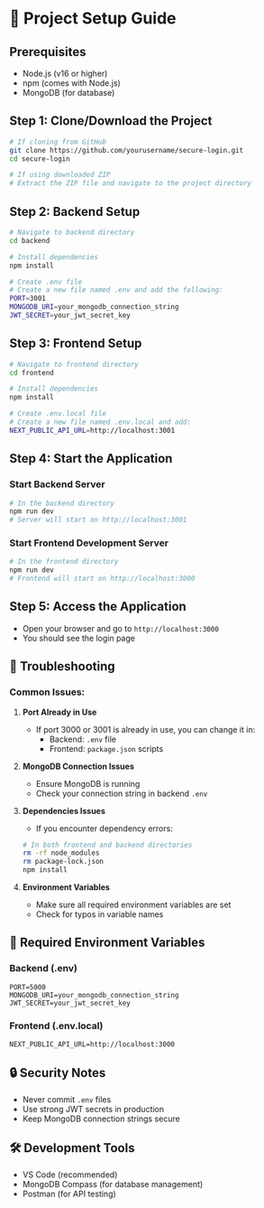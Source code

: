# 🚀 Project Setup Guide

## Prerequisites
- Node.js (v16 or higher)
- npm (comes with Node.js)
- MongoDB (for database)

## Step 1: Clone/Download the Project
```bash
# If cloning from GitHub
git clone https://github.com/yourusername/secure-login.git
cd secure-login

# If using downloaded ZIP
# Extract the ZIP file and navigate to the project directory
```

## Step 2: Backend Setup
```bash
# Navigate to backend directory
cd backend

# Install dependencies
npm install

# Create .env file
# Create a new file named .env and add the following:
PORT=3001
MONGODB_URI=your_mongodb_connection_string
JWT_SECRET=your_jwt_secret_key
```

## Step 3: Frontend Setup
```bash
# Navigate to frontend directory
cd frontend

# Install dependencies
npm install

# Create .env.local file
# Create a new file named .env.local and add:
NEXT_PUBLIC_API_URL=http://localhost:3001
```

## Step 4: Start the Application

### Start Backend Server
```bash
# In the backend directory
npm run dev
# Server will start on http://localhost:3001
```

### Start Frontend Development Server
```bash
# In the frontend directory
npm run dev
# Frontend will start on http://localhost:3000
```

## Step 5: Access the Application
- Open your browser and go to `http://localhost:3000`
- You should see the login page

## 🔧 Troubleshooting

### Common Issues:

1. **Port Already in Use**
   - If port 3000 or 3001 is already in use, you can change it in:
     - Backend: `.env` file
     - Frontend: `package.json` scripts

2. **MongoDB Connection Issues**
   - Ensure MongoDB is running
   - Check your connection string in backend `.env`

3. **Dependencies Issues**
   - If you encounter dependency errors:
   ```bash
   # In both frontend and backend directories
   rm -rf node_modules
   rm package-lock.json
   npm install
   ```

4. **Environment Variables**
   - Make sure all required environment variables are set
   - Check for typos in variable names

## 📝 Required Environment Variables

### Backend (.env)
```
PORT=5000
MONGODB_URI=your_mongodb_connection_string
JWT_SECRET=your_jwt_secret_key
```

### Frontend (.env.local)
```
NEXT_PUBLIC_API_URL=http://localhost:3000
```

## 🔒 Security Notes
- Never commit `.env` files
- Use strong JWT secrets in production
- Keep MongoDB connection strings secure

## 🛠️ Development Tools
- VS Code (recommended)
- MongoDB Compass (for database management)
- Postman (for API testing) 